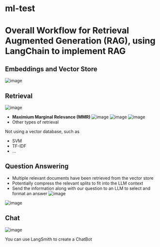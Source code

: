 # ml-test
# Overall Workflow for Retrieval Augmented Generation (RAG), using LangChain to implement RAG
## Embeddings and Vector Store
![image](https://github.com/user-attachments/assets/3906239b-fff7-4c97-ab4a-62e231eaae76)
## Retrieval
![image](https://github.com/user-attachments/assets/3a9b561e-64f0-4d95-93de-0e5e7bf8dfad)

* **Maximium Marginal Relevance (MMR)**
![image](https://github.com/user-attachments/assets/fc3b81d0-4e50-4709-96cb-24e303449737)
![image](https://github.com/user-attachments/assets/c44b37cc-d4d2-42e4-9855-ef0fcd73c375)
![image](https://github.com/user-attachments/assets/b79e38f0-54e9-4ddf-b6ca-06f30c9713b2)
* Other types of retrieval

Not using a vector database, such as
* SVM
* TF-IDF
* ...

## Question Answering
* Multiple relevant documents have been retrieved from the vector store
* Potentially compress the relevant splits to fit into the LLM context
* Send the information along with our question to an LLM to select and format an answer
![image](https://github.com/user-attachments/assets/47726105-430e-494b-8c55-04e4bda09ed1)

![image](https://github.com/user-attachments/assets/52284ccb-b9c7-413e-877b-1d36610e02c5)

## Chat
![image](https://github.com/user-attachments/assets/376aa300-2624-4e56-b5ad-7b908c4305ab)

You can use LangSmith to create a ChatBot
